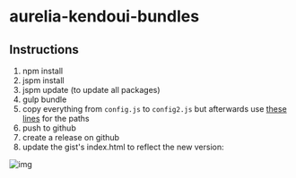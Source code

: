 # aurelia-kendoui-bundles

## Instructions

1. npm install
2. jspm install
3. jspm update (to update all packages)
4. gulp bundle
5. copy everything from `config.js` to `config2.js` but afterwards use [these lines](https://github.com/aurelia-ui-toolkits/aurelia-kendoui-bundles/blob/402afc52e830f454f330592f9766694529b6eb8c/config2.js#L10-L14) for the paths
6. push to github
7. create a release on github
8. update the gist's index.html to reflect the new version: 

![img](http://i.imgur.com/Yc5FyRH.png)

